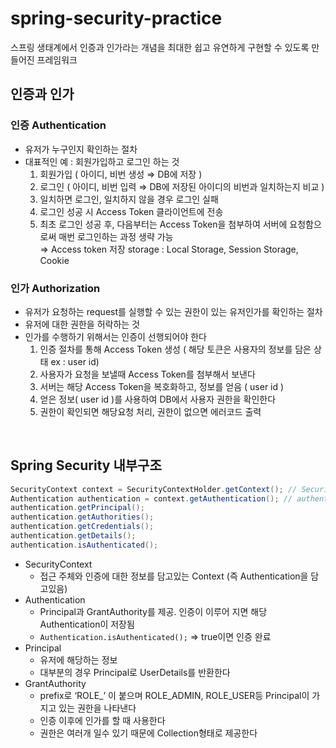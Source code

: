 # spring-security-practice

스프링 생태계에서 인증과 인가라는 개념을 최대한 쉽고 유연하게 구현할 수 있도록 만들어진 프레임워크

## 인증과 인가
### 인증 Authentication

- 유저가 누구인지 확인하는 절차
- 대표적인 예 : 회원가입하고 로그인 하는 것
    1. 회원가입 ( 아이디, 비번 생성 ⇒ DB에 저장 )
    2. 로그인 ( 아이디, 비번 입력 ⇒ DB에 저장된 아이디의 비번과 일치하는지 비교 )
    3. 일치하면 로그인, 일치하지 않을 경우 로그인 실패
    4. 로그인 성공 시 Access Token 클라이언트에 전송
    5. 최초 로그인 성공 후, 다음부터는 Access Token을 첨부하여 서버에 요청함으로써 매번 로그인하는 과정 생략 가능  
         ⇒ Access token 저장 storage :  Local Storage, Session Storage, Cookie 
        

### 인가 Authorization

- 유저가 요청하는 request를 실행할 수 있는 권한이 있는 유저인가를 확인하는 절차
- 유저에 대한 권한을 허락하는 것
- 인가를 수행하기 위해서는 인증이 선행되어야 한다
    1. 인증 절차를 통해 Access Token 생성 ( 해당 토큰은 사용자의 정보를 담은 상태 ex : user id)
    2. 사용자가 요청을 보낼때 Access Token를 첨부해서 보낸다
    3. 서버는 해당 Access Token을 복호화하고, 정보를 얻음 ( user id )
    4. 얻은 정보( user id )를 사용하여 DB에서 사용자 권한을 확인한다
    5. 권한이 확인되면 해당요청 처리, 권한이 없으면 에러코드 출력

<br>


## Spring Security 내부구조

```java
SecurityContext context = SecurityContextHolder.getContext(); // Security Context
Authentication authentication = context.getAuthentication(); // authentication
authentication.getPrincipal();
authentication.getAuthorities();
authentication.getCredentials();
authentication.getDetails();
authentication.isAuthenticated();
```

- SecurityContext
    - 접근 주체와 인증에 대한 정보를 담고있는 Context (즉 Authentication을 담고있음)
- Authentication
    - Principal과 GrantAuthority를 제공. 인증이 이루어 지면 해당 Authentication이 저장됨
    - `Authentication.isAuthenticated();` ⇒ true이면 인증 완료
- Principal
    - 유저에 해당하는 정보
    - 대부분의 경우 Principal로 UserDetails를 반환한다
- GrantAuthority
    - prefix로 ‘ROLE_’ 이 붙으며 ROLE_ADMIN, ROLE_USER등 Principal이 가지고 있는 권한을 나타낸다
    - 인증 이후에 인가를 할 때 사용한다
    - 권한은 여러개 일수 있기 때문에 Collection<GrantedAuthority>형태로 제공한다

